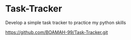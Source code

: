 # Task-Tracker
Develop a simple task tracker to practice my python skills

https://github.com/BOAMAH-99/Task-Tracker.git
